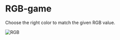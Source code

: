 # RGB-game
Choose the right color to match the given RGB value.

![RGB](https://user-images.githubusercontent.com/55896286/182970448-8aaf59ef-e579-4608-8433-847d78c10520.png)
